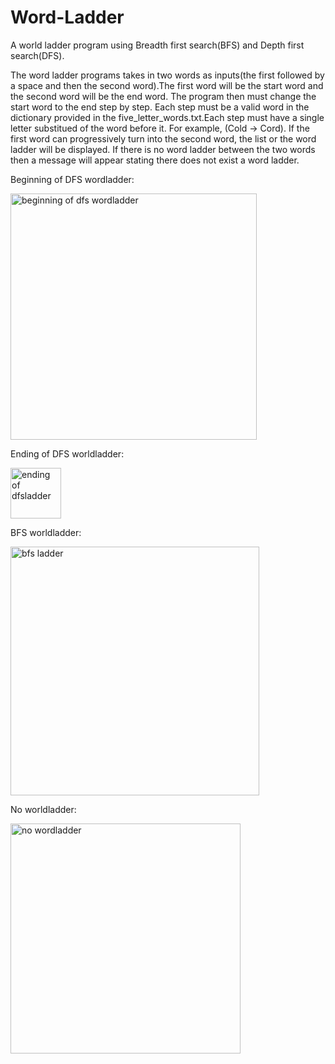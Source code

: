 # Word-Ladder

A world ladder program using Breadth first search(BFS) and Depth first search(DFS).

The word ladder programs takes in two words as inputs(the first followed by a space and then the second word).The first word will be the start word and the second word will be the end word. The program then must change the start word to the end step by step. Each step must be a valid word in the dictionary provided in the five_letter_words.txt.Each step must have a single letter substitued of the word before it. For example, (Cold -> Cord). If the first word can progressively turn into the second word, the list or the word ladder will be displayed. If there is no word ladder between the two words then a message will appear stating there does not exist a word ladder. 


Beginning of DFS wordladder:

<img width="394" alt="beginning of dfs wordladder" src="https://user-images.githubusercontent.com/19617642/35415027-dd85447e-01e9-11e8-8114-9d0a6b388c6c.png">

Ending of DFS worldladder:

<img width="81" alt="ending of dfsladder" src="https://user-images.githubusercontent.com/19617642/35415041-eac58c5c-01e9-11e8-842f-6192f7a6060d.png">

BFS worldladder:

<img width="398" alt="bfs ladder" src="https://user-images.githubusercontent.com/19617642/35415075-fe9fb3ce-01e9-11e8-893b-074c286d35c4.png">

No worldladder: 

<img width="368" alt="no wordladder" src="https://user-images.githubusercontent.com/19617642/35415098-0c4ad5a8-01ea-11e8-8351-a3f411de5b73.png">

